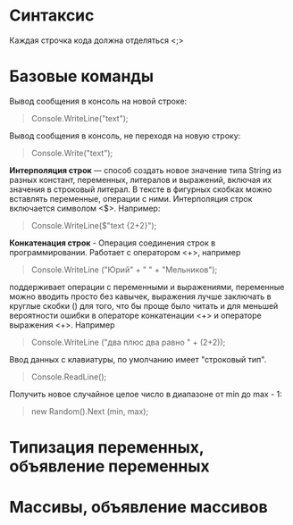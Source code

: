 # Синтаксис #

Каждая строчка кода должна отделяться <;>

# Базовые команды #

Вывод сообщения в консоль на новой строке:

>Console.WriteLine("text");

Вывод сообщения в консоль, не переходя на новую строку:

>Console.Write("text");

**Интерполяция строк** — способ создать новое значение типа String из разных констант, переменных, литералов и выражений, включая их значения в строковый литерал. 
В тексте в фигурных скобках можно вставлять переменные, операции с ними. Интерполяция строк включается символом <$>. Например:

>Console.WriteLine($"text {2+2}");

**Конкатенация строк** - Операция соединения строк в программировании. Работает с оператором <+>, например

>Console.WriteLine ("Юрий" + " " + "Мельников");

поддерживает операции с переменными и выражениями, переменные можно вводить просто без кавычек, выражения лучше заключать в круглые скобки () для того, что бы проще было читать и для меньшей вероятности ошибки в операторе конкатенации <+> и операторе выражения <+>. Например

>Console.WriteLine ("два плюс два равно " + (2+2));

Ввод данных с клавиатуры, по умолчанию имеет "строковый тип".

>Console.ReadLine();

Получить новое случайное целое число в диапазоне от min до max - 1:

>new Random().Next (min, max);

# Типизация переменных, объявление переменных #

# Массивы, объявление массивов #